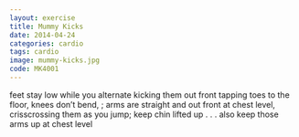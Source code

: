 ```yaml
---
layout: exercise
title: Mummy Kicks
date: 2014-04-24
categories: cardio
tags: cardio
image: mummy-kicks.jpg
code: MK4001
---
```


feet stay low while you alternate kicking them out front tapping toes to the floor, knees don’t bend, ; arms are straight and out front at chest level, crisscrossing them as you jump; keep chin lifted up . . . also keep those arms up at chest level
